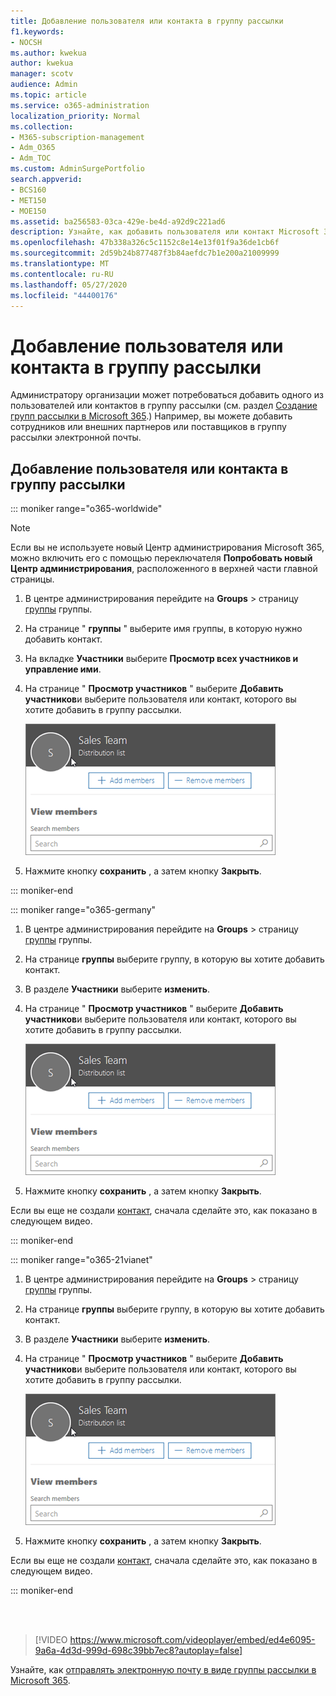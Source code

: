 ```yaml
---
title: Добавление пользователя или контакта в группу рассылки
f1.keywords:
- NOCSH
ms.author: kwekua
author: kwekua
manager: scotv
audience: Admin
ms.topic: article
ms.service: o365-administration
localization_priority: Normal
ms.collection:
- M365-subscription-management
- Adm_O365
- Adm_TOC
ms.custom: AdminSurgePortfolio
search.appverid:
- BCS160
- MET150
- MOE150
ms.assetid: ba256583-03ca-429e-be4d-a92d9c221ad6
description: Узнайте, как добавить пользователя или контакт Microsoft 365 в группу рассылки. Например, вы можете добавить сотрудника, партнера или поставщика в свою группу рассылки электронной почты.
ms.openlocfilehash: 47b338a326c5c1152c8e14e13f01f9a36de1cb6f
ms.sourcegitcommit: 2d59b24b877487f3b84aefdc7b1e200a21009999
ms.translationtype: MT
ms.contentlocale: ru-RU
ms.lasthandoff: 05/27/2020
ms.locfileid: "44400176"
---
```

# <a name="add-a-user-or-contact-to-a-distribution-group"></a>Добавление пользователя или контакта в группу рассылки

Администратору организации может потребоваться добавить одного из пользователей или контактов в группу рассылки (см. раздел [Создание групп рассылки в Microsoft 365](../setup/create-distribution-lists.md).) Например, вы можете добавить сотрудников или внешних партнеров или поставщиков в группу рассылки электронной почты.
  
## <a name="add-a-user-or-contact-to-a-distribution-group"></a>Добавление пользователя или контакта в группу рассылки

::: moniker range="o365-worldwide"

> [!NOTE]
> Если вы не используете новый Центр администрирования Microsoft 365, можно включить его с помощью переключателя **Попробовать новый Центр администрирования**, расположенного в верхней части главной страницы.

1. В центре администрирования перейдите на **Groups** \> страницу <a href="https://go.microsoft.com/fwlink/p/?linkid=2052855" target="_blank">группы</a> группы.

2. На странице " **группы** " выберите имя группы, в которую нужно добавить контакт.

3. На вкладке **Участники** выберите **Просмотр всех участников и управление ими**.

4. На странице " **Просмотр участников** " выберите **Добавить участников**и выберите пользователя или контакт, которого вы хотите добавить в группу рассылки. 
    
    ![Добавление участников в группу рассылки](../../media/f79f59f8-1606-43fe-bae6-df74f5b6259d.png)
  
5. Нажмите кнопку **сохранить** , а затем кнопку **Закрыть**.

::: moniker-end

::: moniker range="o365-germany"

1. В центре администрирования перейдите на **Groups** \> страницу <a href="https://go.microsoft.com/fwlink/p/?linkid=2052855" target="_blank">группы</a> группы.
    
2. На странице **группы** выберите группу, в которую вы хотите добавить контакт.
    
3. В разделе **Участники** выберите **изменить**.
  
4. На странице " **Просмотр участников** " выберите **Добавить участников**и выберите пользователя или контакт, которого вы хотите добавить в группу рассылки. 
    
    ![Добавление участников в группу рассылки](../../media/f79f59f8-1606-43fe-bae6-df74f5b6259d.png)
  
5. Нажмите кнопку **сохранить** , а затем кнопку **Закрыть**.
    
Если вы еще не создали [контакт](../misc/contacts.md), сначала сделайте это, как показано в следующем видео. 

::: moniker-end

::: moniker range="o365-21vianet"

1. В центре администрирования перейдите на **Groups** \> страницу <a href="https://go.microsoft.com/fwlink/p/?linkid=2052855" target="_blank">группы</a> группы.
    
2. На странице **группы** выберите группу, в которую вы хотите добавить контакт.
    
3. В разделе **Участники** выберите **изменить**.
  
4. На странице " **Просмотр участников** " выберите **Добавить участников**и выберите пользователя или контакт, которого вы хотите добавить в группу рассылки. 
    
    ![Добавление участников в группу рассылки](../../media/f79f59f8-1606-43fe-bae6-df74f5b6259d.png)
  
5. Нажмите кнопку **сохранить** , а затем кнопку **Закрыть**.
    
Если вы еще не создали [контакт](../misc/contacts.md), сначала сделайте это, как показано в следующем видео. 

::: moniker-end

<br><br>

  
> [!VIDEO https://www.microsoft.com/videoplayer/embed/ed4e6095-9a6a-4d3d-999d-698c39bb7ec8?autoplay=false]
  
Узнайте, как [отправлять электронную почту в виде группы рассылки в Microsoft 365](../manage/send-email-as-distribution-list.md).
  

